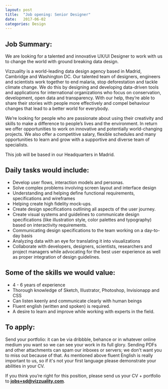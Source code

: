 ```yaml
---
layout: post
title:  "Job opening: Senior Designer"
date:   2017-06-02
categories: Design
---
```


## Job Summary:

We are looking for a talented and innovative UX/UI Designer to work with us to change the world with ground breaking data design. 

Vizzuality is a world-leading data design agency based in Madrid, Cambridge and Washington DC. Our talented team of designers, engineers and scientists work together to end malaria, stop deforestation and tackle climate change. We do this by designing and developing data-driven tools and applications for international organizations who focus on conservation, development, open data and transparency. With our help, they’re able to share their stories with people more effectively and compel behaviour changes that lead to a better world for everybody.

We’re looking for people who are passionate about using their creativity and skills to make a difference to people’s lives and the environment. In return we offer opportunities to work on innovative and potentially world-changing projects. We also offer a competitive salary, flexible schedules and many opportunities to learn and grow with a supportive and diverse team of specialists.

This job will be based in our Headquarters in Madrid. 


## Daily tasks would include:

* Develop user flows, interaction models and personas.
* Solve complex problems involving screen layout and interface design
* Understanding and helping define functional requirements, specifications and wireframes
* Helping create high fidelity mock-ups.
* Create design specifications outlining all aspects of the user journey.
* Create visual systems and guidelines to communicate design specifications (like illustration style, color palettes and typography) based on interactivity requirements.
* Communicating design specifications to the team working on a day-to-day basis
* Analyzing data with an eye for translating it into visualizations
* Collaborate with developers, designers, scientists, researchers and project managers while advocating for the best user experience as well as proper integration of design guidelines.


## Some of the skills we would value:

* 4 - 6 years of experience
* Thorough knowledge of Sketch, Illustrator, Photoshop, Invisionapp and CSS
* Can listen keenly and communicate clearly with human beings
* Fluent english (written and spoken) is required.
* A desire to learn and improve while working with experts in the field.


## To apply:

Send your portfolio: it can be via dribbble, behance or in whatever online medium you want so we can see your work in its full glory. Sending PDFs and other attachments can spam our inboxes or servers; we don't want you to miss out because of that. As mentioned above fluent English is really important to us, so if it's not your first language please demonstrate your abilities in your CV. 


If you think you’re right for this position, please send us your CV + portfolio to **[jobs+sd@vizzuality.com](mailto:jobs+sd@vizzuality.com)**.
